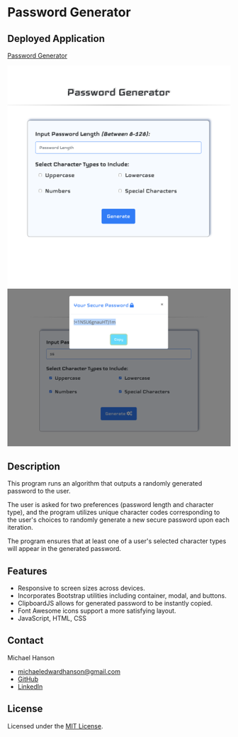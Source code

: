 # Password Generator

## Deployed Application 

[Password Generator](https://mhans003.github.io/passwordgenerator/)

![Screenshot of Password Generator](./assets/images/passwordgenerator.jpg)
![Screenshot of Password Generator](./assets/images/passwordgenerator2.jpg)

## Description 

This program runs an algorithm that outputs a randomly generated password to the user. 

The user is asked for two preferences (password length and character type), and the program utilizes unique character codes corresponding to the user's choices to randomly generate a new secure password upon each iteration. 

The program ensures that at least one of a user's selected character types will appear in the generated password. 

## Features

* Responsive to screen sizes across devices. 
* Incorporates Bootstrap utilities including container, modal, and buttons. 
* ClipboardJS allows for generated password to be instantly copied. 
* Font Awesome icons support a more satisfying layout. 
* JavaScript, HTML, CSS

## Contact

Michael Hanson
* michaeledwardhanson@gmail.com
* [GitHub](https://github.com/mhans003)
* [LinkedIn](https://www.linkedin.com/in/michaeledwardhanson/)

## License

Licensed under the [MIT License](./LICENSE.txt).

